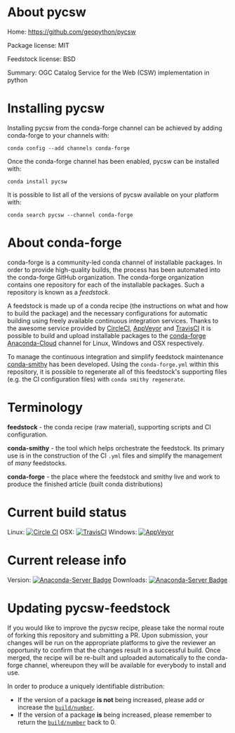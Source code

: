 About pycsw
===========

Home: https://github.com/geopython/pycsw

Package license: MIT

Feedstock license: BSD

Summary: OGC Catalog Service for the Web (CSW) implementation in python



Installing pycsw
================

Installing pycsw from the conda-forge channel can be achieved by adding conda-forge to your channels with:

```
conda config --add channels conda-forge
```

Once the conda-forge channel has been enabled, pycsw can be installed with:

```
conda install pycsw
```

It is possible to list all of the versions of pycsw available on your platform with:

```
conda search pycsw --channel conda-forge
```


About conda-forge
=================

conda-forge is a community-led conda channel of installable packages.
In order to provide high-quality builds, the process has been automated into the
conda-forge GitHub organization. The conda-forge organization contains one repository 
for each of the installable packages. Such a repository is known as a *feedstock*.

A feedstock is made up of a conda recipe (the instructions on what and how to build
the package) and the necessary configurations for automatic building using freely
available continuous integration services. Thanks to the awesome service provided by
[CircleCI](https://circleci.com/), [AppVeyor](http://www.appveyor.com/)
and [TravisCI](https://travis-ci.org/) it is possible to build and upload installable
packages to the [conda-forge](https://anaconda.org/conda-forge)
[Anaconda-Cloud](http://docs.anaconda.org/) channel for Linux, Windows and OSX respectively.

To manage the continuous integration and simplify feedstock maintenance
[conda-smithy](http://github.com/conda-forge/conda-smithy) has been developed.
Using the ``conda-forge.yml`` within this repository, it is possible to regenerate all of
this feedstock's supporting files (e.g. the CI configuration files) with ``conda smithy regenerate``.


Terminology
===========

**feedstock** - the conda recipe (raw material), supporting scripts and CI configuration.

**conda-smithy** - the tool which helps orchestrate the feedstock.
                   Its primary use is in the construction of the CI ``.yml`` files
                   and simplify the management of *many* feedstocks.

**conda-forge** - the place where the feedstock and smithy live and work to
                  produce the finished article (built conda distributions)

Current build status
====================
Linux: [![Circle CI](https://circleci.com/gh/conda-forge/pycsw-feedstock.svg?style=svg)](https://circleci.com/gh/conda-forge/pycsw-feedstock)
OSX: [![TravisCI](https://travis-ci.org/conda-forge/pycsw-feedstock.svg?branch=master)](https://travis-ci.org/conda-forge/pycsw-feedstock) 
Windows: [![AppVeyor](https://ci.appveyor.com/api/projects/status/github/conda-forge/pycsw-feedstock?svg=True)](https://ci.appveyor.com/project/conda-forge/pycsw-feedstock/branch/master)

Current release info
====================
Version: [![Anaconda-Server Badge](https://anaconda.org/conda-forge/pycsw/badges/version.svg)](https://anaconda.org/conda-forge/pycsw)
Downloads: [![Anaconda-Server Badge](https://anaconda.org/conda-forge/pycsw/badges/downloads.svg)](https://anaconda.org/conda-forge/pycsw)


Updating pycsw-feedstock
========================

If you would like to improve the pycsw recipe, please take the normal
route of forking this repository and submitting a PR. Upon submission, your changes will
be run on the appropriate platforms to give the reviewer an opportunity to confirm that the
changes result in a successful build. Once merged, the recipe will be re-built and uploaded
automatically to the conda-forge channel, whereupon they will be available for everybody to
install and use.

In order to produce a uniquely identifiable distribution:
 * If the version of a package **is not** being increased, please add or increase
   the [``build/number``](http://conda.pydata.org/docs/building/meta-yaml.html#build-number-and-string). 
 * If the version of a package **is** being increased, please remember to return
   the [``build/number``](http://conda.pydata.org/docs/building/meta-yaml.html#build-number-and-string)
   back to 0.
